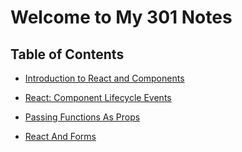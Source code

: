 # Welcome to My 301 Notes 

## Table of Contents 

* [Introduction to React and Components](IntroReact&Components.md)

* [React: Component Lifecycle Events](ReactLC.md)

* [Passing Functions As Props](PassFunctions.md)

* [React And Forms](React&Forms.md)
